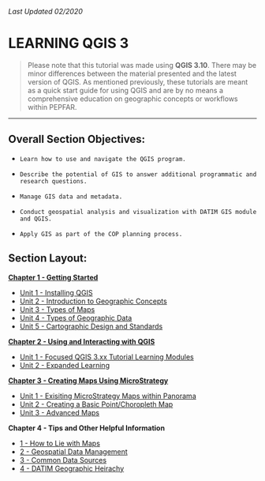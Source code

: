 *Last Updated 02/2020*

# LEARNING QGIS 3

> Please note that this tutorial was made using **QGIS 3.10**. There may be minor differences between the material presented and the latest version of QGIS. As mentioned previously, these tutorials are meant as a quick start guide for using QGIS and are by no means a comprehensive education on geographic concepts or workflows within PEPFAR.

---

## **Overall Section Objectives:** 

*     Learn how to use and navigate the QGIS program.

*     Describe the potential of GIS to answer additional programmatic and research questions​.

*     Manage GIS data and metadata​.

*     Conduct geospatial analysis and visualization with DATIM GIS module and QGIS.

*     Apply GIS as part of the COP planning process​.

<!---
---

## **RECENTLY UPDATED SECTIONS**

[Learning QGIS, Section 1](/1_QGIS_Tutorials/Section_1_The_Basics) [02/03/2020]

---
--->

## **Section Layout:**

**[Chapter 1 - Getting Started](https://github.com/ICPI/GIS/tree/master/1_QGIS_Tutorials/Section_1_QGIS_Basics/Chapter_1_Getting_Started)**

* [Unit 1 - Installing QGIS](https://github.com/ICPI/GIS/tree/master/1_QGIS_Tutorials/Section_1_QGIS_Basics/Chapter_1_Getting_Started/Unit1_Installing_QGIS)
* [Unit 2 - Introduction to Geographic Concepts](https://github.com/ICPI/GIS/tree/master/1_QGIS_Tutorials/Section_1_QGIS_Basics/Chapter_1_Getting_Started/Unit2_Geography_Overview)
* [Unit 3 - Types of Maps](https://github.com/ICPI/GIS/tree/master/1_QGIS_Tutorials/Section_1_QGIS_Basics/Chapter_1_Getting_Started/Unit3_Types_of_Maps)
* [Unit 4 - Types of Geographic Data](https://github.com/ICPI/GIS/tree/master/1_QGIS_Tutorials/Section_1_QGIS_Basics/Chapter_1_Getting_Started/Unit4_Types_of_Data)
* [Unit 5 - Cartographic Design and Standards](https://github.com/ICPI/GIS/tree/master/1_QGIS_Tutorials/Section_1_QGIS_Basics/Chapter_1_Getting_Started/Unit5_Carto_Design)

**[Chapter 2 - Using and Interacting with QGIS](https://github.com/ICPI/GIS/tree/master/1_QGIS_Tutorials/Section_1_QGIS_Basics/Chapter_2_Using_QGIS)**

* [Unit 1 - Focused QGIS 3.xx Tutorial Learning Modules](https://github.com/ICPI/GIS/tree/master/1_QGIS_Tutorials/Section_1_QGIS_Basics/Chapter_2_Using_QGIS/Unit1_Install_QGIS_Workspace)
* [Unit 2 - Expanded Learning](link)

**[Chapter 3 - Creating Maps Using MicroStrategy]()**

* [Unit 1 - Exisiting MicroStrategy Maps within Panorama]()
* [Unit 2 - Creating a Basic Point/Choropleth Map]()
* [Unit 3 - Advanced Maps]()

**Chapter 4 - Tips and Other Helpful Information**

* [1 - How to Lie with Maps]()
* [2 - Geospatial Data Management]()
* [3 - Common Data Sources]()
* [4 - DATIM Geographic Heirachy]()
